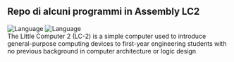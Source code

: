 ## Repo di alcuni programmi in Assembly LC2

![Language](https://img.shields.io/github/languages/top/coduri/LC2?style=for-the-badge)
![Language](https://img.shields.io/tokei/lines/github/coduri/LC2?color=orange&label=Numero%20righe%20totali&style=for-the-badge)
<br>
The Little Computer 2 (LC-2) is a simple computer used to
introduce general-purpose computing devices to first-year engineering students with no previous background in computer architecture or
logic design
